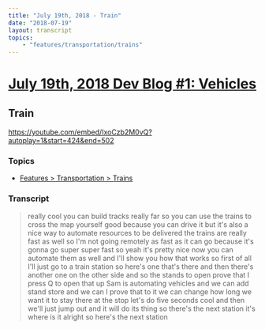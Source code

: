 ```yaml
---
title: "July 19th, 2018 - Train"
date: "2018-07-19"
layout: transcript
topics: 
    - "features/transportation/trains"
---
```

# [July 19th, 2018 Dev Blog #1: Vehicles](../2018-07-19.md)
## Train
https://youtube.com/embed/IxoCzb2M0vQ?autoplay=1&start=424&end=502
### Topics
* [Features > Transportation > Trains](../topics/features/transportation/trains.md)

### Transcript

> really cool you can build tracks really
> far so you can use the trains to cross
> the map yourself good because you can
> drive it but it's also a nice way to
> automate resources to be delivered the
> trains are really fast as well so I'm
> not going remotely as fast as it can go
> because it's gonna go super super fast
> so yeah it's pretty nice
> now you can automate them as well and
> I'll show you how that works so first of
> all I'll just go to a train station so
> here's one that's there and then there's
> another one on the other side and so the
> stands to open prove that I press Q to
> open that up Sam is automating vehicles
> and we can add stand store and we can I
> prove that to it we can change how long
> we want it to stay there at the stop
> let's do five seconds cool and then
> we'll just jump out and it will do its
> thing
> so there's the next station it's where
> is it alright so here's the next station
